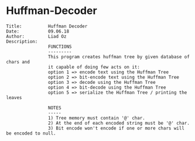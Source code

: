 # Huffman-Decoder

    Title:			Huffman Decoder
    Date:		    09.06.18
    Author:		    Liad Oz
    Description:
                    FUNCTIONS
                    ---------
                    This program creates huffman tree by given database of chars and
                    it capable of doing few acts on it:
                    option 1 => encode text using the Huffman Tree
                    option 2 => bit-encode text using the Huffman Tree
                    option 3 => decode using the Huffman Tree
                    option 4 => bit-decode using the Huffman Tree
                    option 5 => serialize the Huffman Tree / printing the leaves

                    NOTES
                    -----
                    1) Tree memory must contain '@' char.
                    2) At the end of each encoded string must be '@' char.
                    3) Bit encode won't encode if one or more chars will be encoded to null.
 
